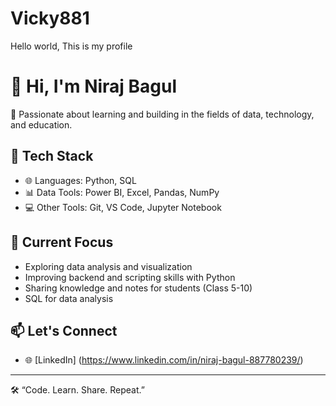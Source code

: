 # Vicky881
Hello world, This is my profile
# 👋 Hi, I'm Niraj Bagul

🎯 Passionate about learning and building in the fields of data, technology, and education.

## 🔧 Tech Stack

* 🌐 Languages: Python, SQL
* 📊 Data Tools: Power BI, Excel, Pandas, NumPy
* 💻 Other Tools: Git, VS Code, Jupyter Notebook

## 🚀 Current Focus

* Exploring data analysis and visualization
* Improving backend and scripting skills with Python
* Sharing knowledge and notes for students (Class 5-10)
* SQL for data analysis

## 📫 Let's Connect

* 🌐 [LinkedIn] (https://www.linkedin.com/in/niraj-bagul-887780239/)

---

🛠️ “Code. Learn. Share. Repeat.”
